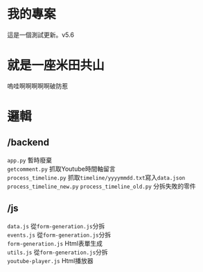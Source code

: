 # 我的專案
  這是一個測試更新。v5.6

# 就是一座米田共山
  嗚哇啊啊啊啊啊破防惹

# 邏輯
  ## /backend
  `app.py`  暫時廢棄  
  `getcomment.py`  抓取Youtube時間軸留言  
  `process_timeline.py`  抓取`timeline/yyyymmdd.txt`寫入`data.json`  
  `process_timeline_new.py` `process_timeline_old.py`  分拆失敗的零件  
  ## /js
  `data.js`  從`form-generation.js`分拆  
  `events.js`  從`form-generation.js`分拆  
  `form-generation.js`  Html表單生成  
  `utils.js`  從`form-generation.js`分拆  
  `youtube-player.js`  Html播放器  
